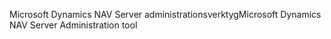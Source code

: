 <span data-ttu-id="4da6e-101">Microsoft Dynamics NAV Server administrationsverktyg</span><span class="sxs-lookup"><span data-stu-id="4da6e-101">Microsoft Dynamics NAV Server Administration tool</span></span>